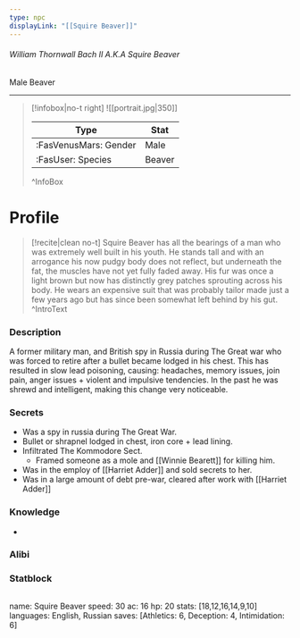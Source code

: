 ```yaml
---
type: npc
displayLink: "[[Squire Beaver]]"
---
```


###### William Thornwall Bach II A.K.A Squire Beaver
<span class="sub2">Male Beaver </span>
___

> [!infobox|no-t right]
> ![[portrait.jpg|350]]
>
> | Type | Stat |
> | ---- | ---- |
> | :FasVenusMars: Gender | Male |
> | :FasUser: Species | Beaver |
>^InfoBox

# Profile

> [!recite|clean no-t]
>	Squire Beaver has all the bearings of a man who was extremely well built in his youth. He stands tall and with an arrogance his now pudgy body does not reflect, but underneath the fat, the muscles have not yet fully faded away. His fur was once a light brown but now has distinctly grey patches sprouting across his body. He wears an expensive suit that was probably tailor made just a few years ago but has since been somewhat left behind by his gut.
>^IntroText

### Description
A former military man, and British spy in Russia during The Great war who was forced to retire after a bullet became lodged in his chest. This has resulted in slow lead poisoning, causing: headaches, memory issues, join pain, anger issues + violent and impulsive tendencies. In the past he was shrewd and intelligent, making this change very noticeable.

### Secrets
- Was a spy in russia during The Great War.
- Bullet or shrapnel lodged in chest, iron core + lead lining.
- Infiltrated The Kommodore Sect.
    - Framed someone as a mole and [[Winnie Bearett]] for killing him.
- Was in the employ of ⁠[[Harriet Adder]] and sold secrets to her.
- Was in a large amount of debt pre-war, cleared after work with [[Harriet Adder]]

### Knowledge
- 

### Alibi 


### Statblock
>```statblock
name: Squire Beaver
speed: 30
ac: 16
hp: 20
stats: [18,12,16,14,9,10]
languages: English, Russian
saves: [Athletics: 6, Deception: 4, Intimidation: 6]
